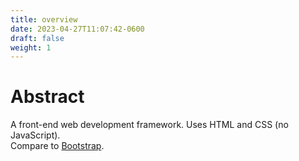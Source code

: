```yaml
---
title: overview
date: 2023-04-27T11:07:42-0600
draft: false
weight: 1
---
```

# Abstract
A front-end web development framework. Uses HTML and CSS (no JavaScript).  
Compare to [Bootstrap](../../../bootstrap/overview/).
